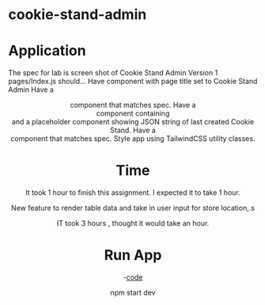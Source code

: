 # cookie-stand-admin

# Application 

The spec for lab is screen shot of Cookie Stand Admin Version 1
pages/Index.js should…
Have <Head> component with page title set to Cookie Stand Admin
Have a <header> component that matches spec.
Have a <main> component containing <form> and a placeholder component showing JSON string of last created Cookie Stand.
Have a <footer> component that matches spec.
Style app using TailwindCSS utility classes.
  
 
# Time
  
 It took 1 hour to finish this assignment. I expected it to take 1 hour. 
  
 New feature to render table data and take in user input for store location,.s
  
  IT took 3 hours , thought it would take an hour. 
  
 # Run App
  
  -[code](https://github.com/houseofpython/cookie-stand-admin/tree/2c66dd8f47c5eebf42dac69de2a5dafd725d94b3/cookie-stand-admin)
  
  npm start dev
